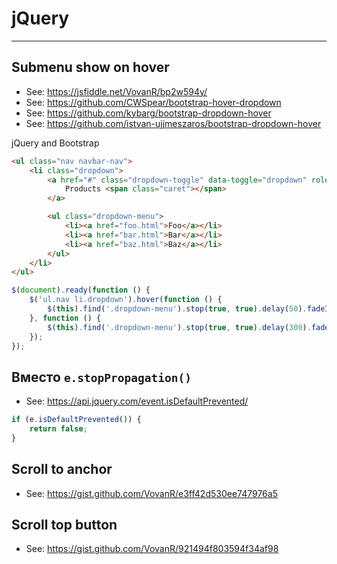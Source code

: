 # jQuery

----

## Submenu show on hover

- See: https://jsfiddle.net/VovanR/bp2w594y/
- See: https://github.com/CWSpear/bootstrap-hover-dropdown
- See: https://github.com/kybarg/bootstrap-dropdown-hover
- See: https://github.com/istvan-ujjmeszaros/bootstrap-dropdown-hover

jQuery and Bootstrap

```html
<ul class="nav navbar-nav">
    <li class="dropdown">
        <a href="#" class="dropdown-toggle" data-toggle="dropdown" role="button" aria-haspopup="true" aria-expanded="false">
            Products <span class="caret"></span>
        </a>

        <ul class="dropdown-menu">
            <li><a href="foo.html">Foo</a></li>
            <li><a href="bar.html">Bar</a></li>
            <li><a href="baz.html">Baz</a></li>
        </ul>
    </li>
</ul>
```

```js
$(document).ready(function () {
    $('ul.nav li.dropdown').hover(function () {
        $(this).find('.dropdown-menu').stop(true, true).delay(50).fadeIn(500);
    }, function () {
        $(this).find('.dropdown-menu').stop(true, true).delay(300).fadeOut(500);
    });
});
```



## Вместо `e.stopPropagation()`

- See: https://api.jquery.com/event.isDefaultPrevented/

```javascript
if (e.isDefaultPrevented()) {
    return false;
}
```



## Scroll to anchor

- See: https://gist.github.com/VovanR/e3ff42d530ee747976a5



## Scroll top button

- See: https://gist.github.com/VovanR/921494f803594f34af98

